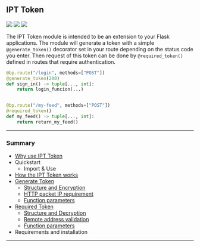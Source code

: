 ## IPT Token
![](https://img.shields.io/github/repo-size/romuro-pauliv/IPT-Token?style=flat-square) ![](https://img.shields.io/github/last-commit/romuro-pauliv/IPT-Token?style=flat-square) ![](https://img.shields.io/github/license/romuro-pauliv/IPT-Token?style=flat-square)

The IPT Token module is intended to be an extension to your Flask applications. The module will generate a token with a simple `@generate_token()` decorator set in your route depending on the status code you enter. Then request of this token can be done by `@required_token()` defined in routes that require authentication.

```Python
@bp.route("/login", methods=["POST"])
@generate_token(200)
def sign_in() -> tuple[..., int]:
    return login_funcion(...)


@bp.route("/my-feed", methods=["POST"])
@required_token()
def my_feed() -> tuple[..., int]:
    return return_my_feed()
```
----
### Summary

- [Why use IPT Token](https://github.com/romuro-pauliv/IPT-Token/blob/main/docs/md/Why-use-IPT-Token.md)
- Quickstart
    - Import & Use
- [How the IPT Token works](https://github.com/romuro-pauliv/IPT-Token/blob/main/docs/md/IPT-Token-works.md)
- [Generate Token]()
    - [Structure and Encryption](https://github.com/romuro-pauliv/IPT-Token/blob/main/docs/md/IPT-Token-works.md#structure-and-encryption)
    - [HTTP packet IP requirement](https://github.com/romuro-pauliv/IPT-Token/blob/main/docs/md/IPT-Token-works.md#http-packet-ip-requirement)
    - [Function parameters](https://github.com/romuro-pauliv/IPT-Token/blob/main/docs/md/IPT-Token-works.md#function-parameters)
- [Required Token](https://github.com/romuro-pauliv/IPT-Token/blob/main/docs/md/IPT-Token-works.md#required-token)
    - [Structure and Decryption](https://github.com/romuro-pauliv/IPT-Token/blob/main/docs/md/IPT-Token-works.md#structure-and-decryption)
    - [Remote address validation](https://github.com/romuro-pauliv/IPT-Token/blob/main/docs/md/IPT-Token-works.md#remote-address-validation)
    - [Function parameters](https://github.com/romuro-pauliv/IPT-Token/blob/main/docs/md/IPT-Token-works.md#function-parameters-1)
- Requirements and installation

---

